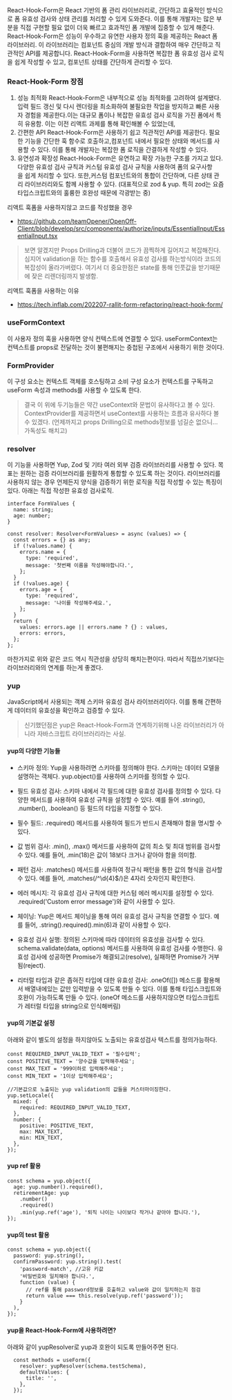 React-Hook-Form은 React 기반의 폼 관리 라이브러리로, 간단하고 효율적인 방식으로 폼 유효성 검사와 상태 관리를 처리할 수 있게 도와준다. 이를 통해 개발자는 많은 부분을 직접 구현할 필요 없이 더욱 빠르고 효과적인 폼 개발에 집중할 수 있게 해준다.
 
React-Hook-Form은 성능이 우수하고 유연한 사용자 정의 훅을 제공하는 React 폼 라이브러리. 이 라이브러리는 컴포넌트 중심의 개발 방식과 결합하여 매우 간단하고 직관적인 API를 제공합니다. React-Hook-Form을 사용하면 복잡한 폼 유효성 검사 로직을 쉽게 작성할 수 있고, 컴포넌트 상태를 간단하게 관리할 수 있다.
 
### React-Hook-Form 장점
1. 성능 최적화
React-Hook-Form은 내부적으로 성능 최적화를 고려하여 설계됐다. 입력 필드 갱신 및 다시 렌더링을 최소화하여 불필요한 작업을 방지하고 빠른 사용자 경험을 제공한다.이는 대규모 폼이나 복잡한 유효성 검사 로직을 가진 폼에서 특히 유용함. 이는 이전 리액트 과제를 통해 확인해볼 수 있었는데, 
 
2. 간편한 API
React-Hook-Form은 사용하기 쉽고 직관적인 API를 제공한다. 필요한 기능을 간단한 훅 함수로 호출하고,컴포넌트 내에서 필요한 상태와 메서드를 사용할 수 있다. 이를 통해 개발자는 복잡한 폼 로직을 간결하게 작성할 수 있다. 
 
3. 유연성과 확장성
React-Hook-Form은 유연하고 확장 가능한 구조를 가지고 있다.다양한 유효성 검사 규칙과 커스텀 유효성 검사 규칙을 사용하여 폼의 요구사항을 쉽게 처리할 수 있다. 또한,커스텀 컴포넌트와의 통합이 간단하며, 다른 상태 관리 라이브러리와도 함께 사용할 수 있다. (대표적으로 zod & yup. 특히 zod는 요즘 타입스크립트와의 훌륭한 호완성 때문에 각광받는 중)

리액트 훅폼을 사용하지않고 코드를 작성했을 경우
- https://github.com/teamOpener/OpenOff-Client/blob/develop/src/components/authorize/inputs/EssentialInput/EssentialInput.tsx


> 보면 알겠지만 Props Drilling과 더불어 코드가 끔찍하게 길어지고 복잡해진다. 심지어 validation을 하는 함수를 호출해서 유효성 검사를 하는방식이라 코드의 복잡성이 올라가버렸다. 여기서 더 중요한점은 state를 통해 인풋값을 받기때문에 잦은 리렌더링까지 발생함.

리액트 훅폼을 사용하는 이유

- https://tech.inflab.com/202207-rallit-form-refactoring/react-hook-form/

### useFormContext
이 사용자 정의 훅을 사용하면 양식 컨텍스트에 연결할 수 있다. useFormContext는 컨텍스트를 props로 전달하는 것이 불편해지는 중첩된 구조에서 사용하기 위한 것이다.

### FormProvider
이 구성 요소는 컨텍스트 객체를 호스팅하고 소비 구성 요소가 컨텍스트를 구독하고 useForm 속성과 methods를 사용할 수 있도록 한다.

> 결국 이 위에 두기능들은 약간 useContext와 문법이 유사하다고 볼 수 있다. ContextProvider를 제공하면서 useContext를 사용하는 흐름과 유사하다 볼 수 있겠다. (언제까지고 props Drilling으로 methods정보를 넘길순 없으니... 가독성도 해치고)


### resolver
이 기능을 사용하면 Yup, Zod 및 기타 여러 외부 검증 라이브러리를 사용할 수 있다. 목표는 원하는 검증 라이브러리를 원활하게 통합할 수 있도록 하는 것이다. 라이브러리를 사용하지 않는 경우 언제든지 양식을 검증하기 위한 로직을 직접 작성할 수 있는 특징이 있다. 아래는 직접 작성한 유효성 검사로직.
```tsx
interface FormValues {
  name: string;
  age: number;
}

const resolver: Resolver<FormValues> = async (values) => {
  const errors = {} as any;
  if (!values.name) {
    errors.name = {
      type: 'required',
      message: '첫번째 이름을 작성해야합니다.',
    };
  }
  if (!values.age) {
    errors.age = {
      type: 'required',
      message: '나이를 작성해주세요.',
    };
  }
  return {
    values: errors.age || errors.name ? {} : values,
    errors: errors,
  };
};

```
마찬가지로 위와 같은 코드 역시 직관성을 상당히 해치는편이다. 따라서 직접쓰기보다는 라이브러리와의 연계를 하는게 좋겠다.

### yup
JavaScript에서 사용되는 객체 스키마 유효성 검사 라이브러리이다. 이를 통해 간편하게 데이터의 유효성을 확인하고 검증할 수 있다.
> 신기했던점은 yup은 React-Hook-Form과 연계하기위해 나온 라이브러리가 아니라 자바스크립트 라이브러리라는 사실.

#### yup의 다양한 기능들
- 스키마 정의: Yup을 사용하려면 스키마를 정의해야 한다. 스키마는 데이터 모델을 설명하는 객체다. yup.object()를 사용하여 스키마를 정의할 수 있다.

- 필드 유효성 검사: 스키마 내에서 각 필드에 대한 유효성 검사를 정의할 수 있다. 다양한 메서드를 사용하여 유효성 규칙을 설정할 수 있다. 예를 들어 .string(), .number(), .boolean() 등 필드의 타입을 지정할 수 있다.

- 필수 필드: .required() 메서드를 사용하여 필드가 반드시 존재해야 함을 명시할 수 있다.

- 값 범위 검사: .min(), .max() 메서드를 사용하여 값의 최소 및 최대 범위를 검사할 수 있다. 예를 들어, .min(18)은 값이 18보다 크거나 같아야 함을 의미함.

- 패턴 검사: .matches() 메서드를 사용하여 정규식 패턴을 통한 값의 형식을 검사할 수 있다. 예를 들어, .matches(/^\d{4}$/)은 4자리 숫자인지 확인한다.

- 에러 메시지: 각 유효성 검사 규칙에 대한 커스텀 에러 메시지를 설정할 수 있다. .required('Custom error message')와 같이 사용할 수 있다.

- 체이닝: Yup은 메서드 체이닝을 통해 여러 유효성 검사 규칙을 연결할 수 있다. 예를 들어, .string().required().min(6)과 같이 사용할 수 있다.

- 유효성 검사 실행: 정의된 스키마에 따라 데이터의 유효성을 검사할 수 있다. schema.validate(data, options) 메서드를 사용하여 유효성 검사를 수행한다. 유효성 검사에 성공하면 Promise가 해결되고(resolve), 실패하면 Promise가 거부됨(reject).

- 리터럴 타입과 같은 좁혀진 타입에 대한 유효성 검사: .oneOf([]) 메소드를 활용해서 배열내에있는 값만 입력받을 수 있도록 만들 수 있다. 이를 통해 타입스크립트와 호완이 가능하도록 만들 수 있다. (oneOf 메소드를 사용하지않으면 타입스크립트가 레터럴 타입을 string으로 인식해버림)

#### yup의 기본값 설정
아래와 같이 별도의 설정을 하지않아도 노출되는 유효성검사 텍스트를 정의가능하다.
```tsx
const REQUIRED_INPUT_VALID_TEXT = '필수입력';
const POSITIVE_TEXT = '양수값을 입력해주세요';
const MAX_TEXT = '999이하로 입력해주세요';
const MIN_TEXT = '1이상 입력해주세요';

//기본값으로 노출되는 yup validation의 값들을 커스터마이징한다.
yup.setLocale({
  mixed: {
    required: REQUIRED_INPUT_VALID_TEXT,
  },
  number: {
    positive: POSITIVE_TEXT,
    max: MAX_TEXT,
    min: MIN_TEXT,
  },
});

```

#### yup ref 활용
```tsx
const schema = yup.object({
  age: yup.number().required(),
  retirementAge: yup
    .number()
    .required()
    .min(yup.ref('age'), '퇴직 나이는 나이보다 작거나 같아야 합니다.'),
});
```
#### yup의 test 활용
```tsx
const schema = yup.object({
  password: yup.string(),
  confirmPassword: yup.string().test(
    'password-match', //고유 키값
    '비밀번호와 일치해야 합니다.',
    function (value) {
      // ref를 통해 password정보를 호출하고 value와 값이 일치하는지 점검
      return value === this.resolve(yup.ref('password'));
    }
  ),
});
```


#### yup을 React-Hook-Form에 사용하려면?
아래와 같이 yupResolver로 yup과 호완이 되도록 만들어주면 된다.
```tsx
  const methods = useForm({
    resolver: yupResolver(schema.testSchema),
    defaultValues: {
      title: '',
    },
  });
```